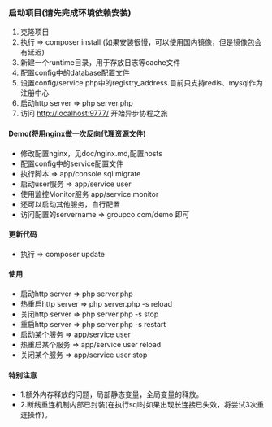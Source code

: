 ### 启动项目\(请先完成环境依赖安装\)

1. 克隆项目
2. 执行 =&gt; composer install (如果安装很慢，可以使用国内镜像，但是镜像包会有延迟)
3. 新建一个runtime目录，用于存放日志等cache文件
4. 配置config中的database配置文件
5. 设置config/service.php中的registry\_address.目前只支持redis、mysql作为注册中心
6. 启动http server =&gt; php server.php
7. 访问 [http://localhost:9777/](http://localhost:9777/) 开始异步协程之旅

#### Demo(将用nginx做一次反向代理资源文件)

* 修改配置nginx，见doc/nginx.md,配置hosts
* 配置config中的service配置文件
* 执行脚本 =&gt; app/console sql:migrate 
* 启动user服务 =&gt; app/service user
* 使用监控Monitor服务 app/service monitor
* 还可以启动其他服务，自行配置
* 访问配置的servername =&gt; groupco.com/demo 即可

#### 更新代码

* 执行 =&gt; composer update

#### 使用

* 启动http server =&gt; php server.php
* 热重启http server =&gt; php server.php -s reload
* 关闭http server =&gt; php server.php -s stop
* 重启http server =&gt; php server.php -s restart
* 启动某个服务 =&gt; app/service user
* 热重启某个服务 =&gt; app/service user reload
* 关闭某个服务 =&gt; app/service user stop

#### 特别注意

* 1.额外内存释放的问题，局部静态变量，全局变量的释放。
* 2.断线重连机制内部已封装\(在执行sql时如果出现长连接已失效，将尝试3次重连操作\)。